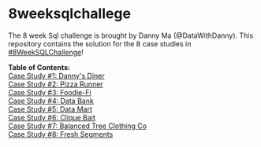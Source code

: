 # 8weeksqlchallege
The 8 week Sql challenge is brought by Danny Ma (@DataWithDanny). This repository contains the solution for the 8 case studies in [#8WeekSQLChallenge](https://8weeksqlchallenge.com/)!

<b>Table of Contents:</b><br>
[Case Study #1: Danny's Diner](https://8weeksqlchallenge.com/case-study-1/)<br>
[Case Study #2: Pizza Runner](https://8weeksqlchallenge.com/case-study-2/)<br>
[Case Study #3: Foodie-Fi](https://8weeksqlchallenge.com/case-study-3/)<br>
[Case Study #4: Data Bank](https://8weeksqlchallenge.com/case-study-4/)<br>
[Case Study #5: Data Mart](https://8weeksqlchallenge.com/case-study-5/)<br>
[Case Study #6: Clique Bait](https://8weeksqlchallenge.com/case-study-6/)<br>
[Case Study #7: Balanced Tree Clothing Co](https://8weeksqlchallenge.com/case-study-7/)<br>
[Case Study #8: Fresh Segments](https://8weeksqlchallenge.com/case-study-8/)

